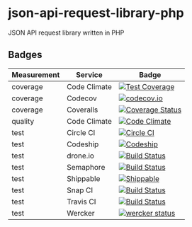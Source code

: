 # json-api-request-library-php
JSON API request library written in PHP

## Badges

Measurement | Service | Badge
--- | --- | ---
coverage | Code Climate | [![Test Coverage](https://codeclimate.com/github/intrepion/json-api-request-library-php/badges/coverage.svg)](https://codeclimate.com/github/intrepion/json-api-request-library-php/coverage)
coverage | Codecov | [![codecov.io](http://codecov.io/github/intrepion/json-api-request-library-php/coverage.svg?branch=master)](http://codecov.io/github/intrepion/json-api-request-library-php?branch=master)
coverage | Coveralls | [![Coverage Status](https://coveralls.io/repos/intrepion/json-api-request-library-php/badge.svg?branch=master&service=github)](https://coveralls.io/github/intrepion/json-api-request-library-php?branch=master)
quality | Code Climate | [![Code Climate](https://codeclimate.com/github/intrepion/json-api-request-library-php/badges/gpa.svg)](https://codeclimate.com/github/intrepion/json-api-request-library-php)
test | Circle CI | [![Circle CI](https://circleci.com/gh/intrepion/json-api-request-library-php.svg?style=svg)](https://circleci.com/gh/intrepion/json-api-request-library-php)
test | Codeship | [![Codeship](https://codeship.com/projects/d5bed880-3c4a-0133-97e3-1276d5d0a1e7/status?branch=master)](https://codeship.com/projects/102239https://codeship.com/projects/d5bed880-3c4a-0133-97e3-1276d5d0a1e7/status?branch=master)
test | drone.io | [![Build Status](https://drone.io/github.com/intrepion/json-api-request-library-php/status.png)](https://drone.io/github.com/intrepion/json-api-request-library-php/latest)
test | Semaphore | [![Build Status](https://semaphoreci.com/api/v1/projects/5a6c1a4f-2ff6-4404-aab4-7f053cb63c76/538852/badge.svg)](https://semaphoreci.com/intrepion/json-api-request-library-php)
test | Shippable | [![Shippable](https://img.shields.io/shippable/55f50ed21895ca447414e7f2.svg)](https://app.shippable.com/projects/55f50ed21895ca447414e7f2)
test | Snap CI | [![Build Status](https://snap-ci.com/intrepion/json-api-request-library-php/branch/master/build_image)](https://snap-ci.com/intrepion/json-api-request-library-php/branch/master)
test | Travis CI | [![Build Status](https://travis-ci.org/intrepion/json-api-request-library-php.svg?branch=master)](https://travis-ci.org/intrepion/json-api-request-library-php)
test | Wercker | [![wercker status](https://app.wercker.com/status/043adb5be0f9536f34d647eca0905ffe/s "wercker status")](https://app.wercker.com/project/bykey/043adb5be0f9536f34d647eca0905ffe)
